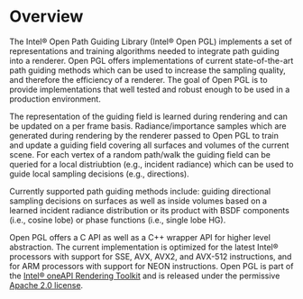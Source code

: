 Overview
========

The Intel® Open Path Guiding Library (Intel® Open PGL) implements a set of representations and training algorithms needed to integrate path guiding
into a renderer. Open PGL offers implementations of current state-of-the-art path guiding methods which can be used to increase the sampling quality, and therefore the efficiency of a renderer. The goal of Open PGL is to provide implementations that well tested and robust enough to be used in a production environment. 

The representation of the guiding field is learned during rendering and can be updated on a per frame basis. Radiance/importance samples which are generated during rendering by the renderer passed to Open PGL to train and update a guiding field
covering all surfaces and volumes of the current scene. For each vertex of a random path/walk the guiding field can be queried for a local distriubtion (e.g., incident radiance) which can be used to guide local sampling decisions (e.g., directions).

Currently supported path guiding methods include: guiding directional sampling decisions on surfaces as well as inside volumes based on a learned incident radiance distribution or its product with BSDF components (i.e., cosine lobe) or phase functions (i.e., single lobe HG).

Open PGL offers a C API as well as a C++ wrapper API for higher level abstraction. 
The current implementation is optimized for the latest Intel® processors with support for SSE, AVX, AVX2, and AVX-512 instructions, and for ARM processors with support for NEON instructions. Open PGL is part of the [Intel® oneAPI Rendering
Toolkit](https://software.intel.com/en-us/rendering-framework) and is released
under the permissive [Apache 2.0 license](http://www.apache.org/licenses/LICENSE-2.0).
